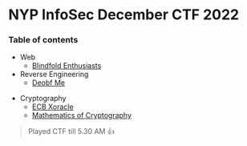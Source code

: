 # NYP InfoSec December CTF 2022

### Table of contents

- Web
    - [Blindfold Enthusiasts](.)
- Reverse Engineering
    - [Deobf Me](./Deobf%20Me/)
<!-- - Misc -->
- Cryptography
    - [ECB Xoracle](./ECB%20Xoracle/)
    - [Mathematics of Cryptography](./Mathematics%20of%20Cryptography/)

> Played CTF till 5.30 AM 👍
